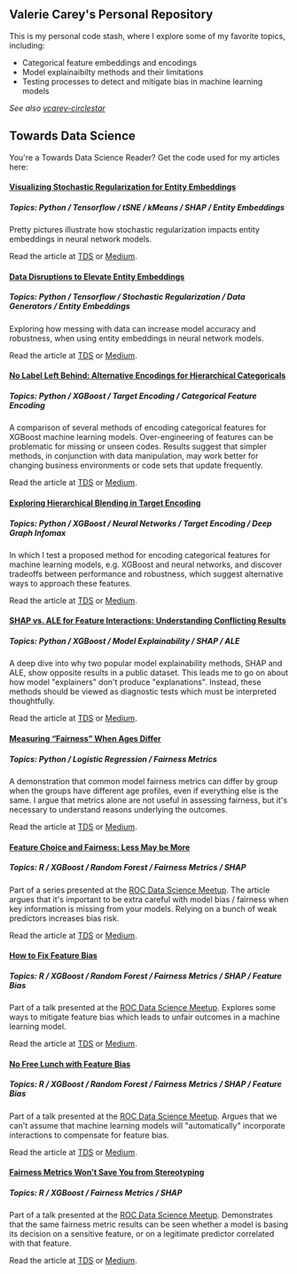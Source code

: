 ## Valerie Carey's Personal Repository 

This is my personal code stash, where I explore some of my favorite topics, including:
* Categorical feature embeddings and encodings
* Model explainaibilty methods and their limitations
* Testing processes to detect and mitigate bias in machine learning models

*See also [vcarey-circlestar](https://github.com/vcarey-circlestar)*

## Towards Data Science 

You're a  Towards Data Science Reader?  Get the code used for my articles here:

#### [Visualizing Stochastic Regularization for Entity Embeddings](https://github.com/vla6/Blog_naics_nn/tree/main/_A_embeddings)

##### Topics: Python / Tensorflow / tSNE / kMeans / SHAP / Entity Embeddings

Pretty pictures illustrate how stochastic regularization impacts entity embeddings in neural network models.  

Read the article at [TDS](https://towardsdatascience.com/visualizing-stochastic-regularization-for-entity-embeddings-c0109ced4a3a/) or [Medium](https://medium.com/data-science/visualizing-stochastic-regularization-for-entity-embeddings-c0109ced4a3a).

#### [Data Disruptions to Elevate Entity Embeddings](https://github.com/vla6/Blog_naics_nn)

##### Topics: Python / Tensorflow / Stochastic Regularization / Data Generators / Entity Embeddings

Exploring how messing with data can increase model accuracy and robustness, when using entity embeddings in neural network models. 

Read the article at [TDS](https://towardsdatascience.com/data-disruptions-to-elevate-entity-embeddings-b1ddf86a3c95/) or [Medium](https://towardsdatascience.com/data-disruptions-to-elevate-entity-embeddings-b1ddf86a3c95).

#### [No Label Left Behind: Alternative Encodings for Hierarchical Categoricals](https://github.com/vla6/Blog_gnn_naics/tree/main/A_target_count_encoding)

##### Topics: Python / XGBoost / Target Encoding / Categorical Feature Encoding

A comparison of several methods of encoding categorical features for XGBoost machine learning models.  Over-engineering of features can be problematic for missing or unseen codes.  Results suggest that simpler methods, in conjunction with data manipulation, may work better for changing business environments or code sets that update frequently.  

Read the article at [TDS](https://towardsdatascience.com/no-label-left-behind-alternative-encodings-for-hierarchical-categoricals-d1bcf00afc37/) or [Medium](https://medium.com/data-science/no-label-left-behind-alternative-encodings-for-hierarchical-categoricals-d1bcf00afc37).

#### [Exploring Hierarchical Blending in Target Encoding](https://github.com/vla6/Blog_gnn_naics)

##### Topics: Python / XGBoost / Neural Networks / Target Encoding / Deep Graph Infomax

In which I test a proposed method for encoding categorical features for machine learning models, e.g. XGBoost and neural networks, and discover tradeoffs between performance and robustness, which suggest alternative ways to approach these features.

Read the article at [TDS](https://medium.com/data-science/exploring-hierarchical-blending-in-target-encoding-fea4c59b305b) or [Medium](https://medium.com/data-science/no-label-left-behind-alternative-encodings-for-hierarchical-categoricals-d1bcf00afc37).

#### [SHAP vs. ALE for Feature Interactions: Understanding Conflicting Results](https://github.com/vla6/Blog_gnn_naics)

##### Topics: Python / XGBoost / Model Explainability / SHAP / ALE

A deep dive into why two popular model explainability methods, SHAP and ALE, show opposite results in a public dataset.  This leads me to go on about how model "explainers" don't produce "explanations".  Instead, these methods should be viewed as diagnostic tests which must be interpreted thoughtfully.

Read the article at [TDS](https://towardsdatascience.com/shap-vs-ale-for-feature-interactions-understanding-conflicting-results-ac506149f678/) or [Medium](https://medium.com/data-science/shap-vs-ale-for-feature-interactions-understanding-conflicting-results-ac506149f678).

#### [Measuring “Fairness” When Ages Differ](https://github.com/vla6/Blog_age_fairness)

##### Topics: Python / Logistic Regression / Fairness Metrics

A demonstration that common model fairness metrics can differ by group when the groups have different age profiles, even if everything else is the same.  I argue that metrics alone are not useful in assessing fairness, but it's necessary to understand reasons underlying the outcomes.

Read the article at [TDS](https://towardsdatascience.com/measuring-fairness-when-ages-differ-177d9597dd3b/) or [Medium](https://medium.com/data-science/measuring-fairness-when-ages-differ-177d9597dd3b).

#### [Feature Choice and Fairness: Less May be More](https://github.com/vla6/Stereotyping_ROCDS)

##### Topics: R / XGBoost / Random Forest / Fairness Metrics / SHAP

Part of a series presented at the [ROC Data Science Meetup](https://www.meetup.com/roc-data-science/).  The article argues that it's important to be extra careful with model bias / fairness when key information is missing from your models.  Relying on a bunch of weak predictors increases bias risk.

Read the article at [TDS](https://towardsdatascience.com/feature-choice-and-fairness-less-may-be-more-7809ec11772e/) or [Medium](https://medium.com/data-science/feature-choice-and-fairness-less-may-be-more-7809ec11772e).

#### [How to Fix Feature Bias](https://github.com/vla6/Stereotyping_ROCDS)

##### Topics: R / XGBoost / Random Forest / Fairness Metrics / SHAP / Feature Bias

Part of a talk presented at the [ROC Data Science Meetup](https://www.meetup.com/roc-data-science/).  Explores some ways to mitigate feature bias which leads to unfair outcomes in a machine learning model.  

Read the article at [TDS](https://towardsdatascience.com/how-to-fix-feature-bias-9e47abccb942/) or [Medium](https://medium.com/data-science/how-to-fix-feature-bias-9e47abccb942).

#### [No Free Lunch with Feature Bias](https://github.com/vla6/Stereotyping_ROCDS)

##### Topics: R / XGBoost / Random Forest / Fairness Metrics / SHAP / Feature Bias

Part of a talk presented at the [ROC Data Science Meetup](https://www.meetup.com/roc-data-science/).  Argues that we can't assume that machine learning models will "automatically" incorporate interactions to compensate for feature bias.

Read the article at [TDS](https://towardsdatascience.com/no-free-lunch-with-feature-bias-561c9cd3dd18/) or [Medium](https://medium.com/data-science/no-free-lunch-with-feature-bias-561c9cd3dd18).

#### [Fairness Metrics Won’t Save You from Stereotyping](https://github.com/vla6/Stereotyping_ROCDS)

##### Topics: R / XGBoost / Fairness Metrics / SHAP

Part of a talk presented at the [ROC Data Science Meetup](https://www.meetup.com/roc-data-science/).  Demonstrates that the same fairness metric results can be seen whether a model is basing its decision on a sensitive feature, or on a legitimate predictor correlated with that feature. 

Read the article at [TDS](https://towardsdatascience.com/fairness-metrics-wont-save-you-from-stereotyping-27127e220cac/) or [Medium](https://medium.com/data-science/fairness-metrics-wont-save-you-from-stereotyping-27127e220cac).


<!--
**vla6/vla6** is a ✨ _special_ ✨ repository because its `README.md` (this file) appears on your GitHub profile.

Here are some ideas to get you started:

- 🔭 I’m currently working on ...
- 🌱 I’m currently learning ...
- 👯 I’m looking to collaborate on ...
- 🤔 I’m looking for help with ...
- 💬 Ask me about ...
- 📫 How to reach me: ...
- 😄 Pronouns: ...
- ⚡ Fun fact: ...
-->

